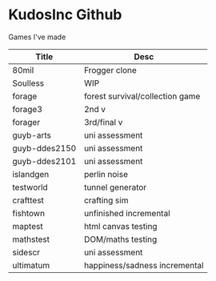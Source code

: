 # KudosInc Github

Games I've made

| Title | Desc |
| --- | --- |
| 80mil | Frogger clone |
| Soulless | WIP |
| forage | forest survival/collection game |
| forage3 | 2nd v |
| forager | 3rd/final v |
| guyb-arts | uni assessment |
| guyb-ddes2150 | uni assessment |
| guyb-ddes2101 | uni assessment |
| islandgen | perlin noise |
| testworld | tunnel generator |
| crafttest | crafting sim |
| fishtown | unfinished incremental |
| maptest | html canvas testing |
| mathstest | DOM/maths testing |
| sidescr | uni assessment |
| ultimatum | happiness/sadness incremental |
